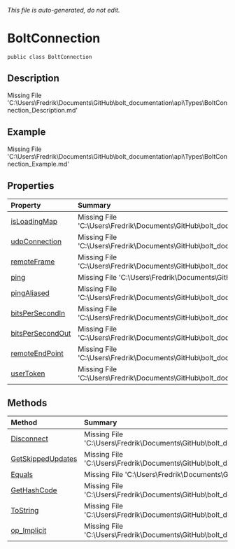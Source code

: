 *This file is auto-generated, do not edit.*

# BoltConnection
`public class BoltConnection`
## Description
Missing File 'C:\Users\Fredrik\Documents\GitHub\bolt_documentation\api\Types\BoltConnection_Description.md'
## Example
Missing File 'C:\Users\Fredrik\Documents\GitHub\bolt_documentation\api\Types\BoltConnection_Example.md'
## Properties
| Property | Summary |
|:-----|:--------|
|[isLoadingMap](BoltConnection/P/isLoadingMap.md)|Missing File 'C:\Users\Fredrik\Documents\GitHub\bolt_documentation\api\Types\BoltConnection\P\isLoadingMap_Summary.md'|
|[udpConnection](BoltConnection/P/udpConnection.md)|Missing File 'C:\Users\Fredrik\Documents\GitHub\bolt_documentation\api\Types\BoltConnection\P\udpConnection_Summary.md'|
|[remoteFrame](BoltConnection/P/remoteFrame.md)|Missing File 'C:\Users\Fredrik\Documents\GitHub\bolt_documentation\api\Types\BoltConnection\P\remoteFrame_Summary.md'|
|[ping](BoltConnection/P/ping.md)|Missing File 'C:\Users\Fredrik\Documents\GitHub\bolt_documentation\api\Types\BoltConnection\P\ping_Summary.md'|
|[pingAliased](BoltConnection/P/pingAliased.md)|Missing File 'C:\Users\Fredrik\Documents\GitHub\bolt_documentation\api\Types\BoltConnection\P\pingAliased_Summary.md'|
|[bitsPerSecondIn](BoltConnection/P/bitsPerSecondIn.md)|Missing File 'C:\Users\Fredrik\Documents\GitHub\bolt_documentation\api\Types\BoltConnection\P\bitsPerSecondIn_Summary.md'|
|[bitsPerSecondOut](BoltConnection/P/bitsPerSecondOut.md)|Missing File 'C:\Users\Fredrik\Documents\GitHub\bolt_documentation\api\Types\BoltConnection\P\bitsPerSecondOut_Summary.md'|
|[remoteEndPoint](BoltConnection/P/remoteEndPoint.md)|Missing File 'C:\Users\Fredrik\Documents\GitHub\bolt_documentation\api\Types\BoltConnection\P\remoteEndPoint_Summary.md'|
|[userToken](BoltConnection/P/userToken.md)|Missing File 'C:\Users\Fredrik\Documents\GitHub\bolt_documentation\api\Types\BoltConnection\P\userToken_Summary.md'|
## Methods
| Method | Summary |
|:-----|:--------|
|[Disconnect](BoltConnection/M/Disconnect.md)|Missing File 'C:\Users\Fredrik\Documents\GitHub\bolt_documentation\api\Types\BoltConnection\M\Disconnect_Summary.md'|
|[GetSkippedUpdates](BoltConnection/M/GetSkippedUpdates.md)|Missing File 'C:\Users\Fredrik\Documents\GitHub\bolt_documentation\api\Types\BoltConnection\M\GetSkippedUpdates_Summary.md'|
|[Equals](BoltConnection/M/Equals.md)|Missing File 'C:\Users\Fredrik\Documents\GitHub\bolt_documentation\api\Types\BoltConnection\M\Equals_Summary.md'|
|[GetHashCode](BoltConnection/M/GetHashCode.md)|Missing File 'C:\Users\Fredrik\Documents\GitHub\bolt_documentation\api\Types\BoltConnection\M\GetHashCode_Summary.md'|
|[ToString](BoltConnection/M/ToString.md)|Missing File 'C:\Users\Fredrik\Documents\GitHub\bolt_documentation\api\Types\BoltConnection\M\ToString_Summary.md'|
|[op_Implicit](BoltConnection/M/op_Implicit.md)|Missing File 'C:\Users\Fredrik\Documents\GitHub\bolt_documentation\api\Types\BoltConnection\M\op_Implicit_Summary.md'|
